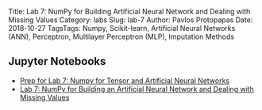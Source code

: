 Title: Lab 7: NumPy for Building Artificial Neural Network and Dealing with Missing Values
Category: labs
Slug: lab-7
Author: Pavlos Protopapas
Date: 2018-10-27
TagsTags: Numpy, Scikit-learn, Artificial Neural Networks (ANN), Perceptron, Multilayer Perceptron (MLP), Imputation Methods


## Jupyter Notebooks

- [Prep for Lab 7: Numpy for Tensor and Artificial Neural Networks]({filename}notebook/prelab/lab7_prelab_mlp.ipynb)
- [Lab 7: NumPy for Building an Artificial Neural Network and Dealing with Missing Values]({notebook/lab7_mlp.ipynb)